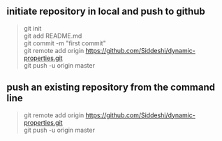 ## initiate repository in local and push to github
> git init<br>
> git add README.md<br>
> git commit -m "first commit"<br>
> git remote add origin https://github.com/Siddeshi/dynamic-properties.git<br>
> git push -u origin master<br>

## push an existing repository from the command line

> git remote add origin https://github.com/Siddeshi/dynamic-properties.git<br>
> git push -u origin master
